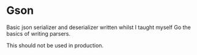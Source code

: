 # Gson
Basic json serializer and deserializer written whilst I taught myself Go the basics of writing parsers.

This should not be used in production.
